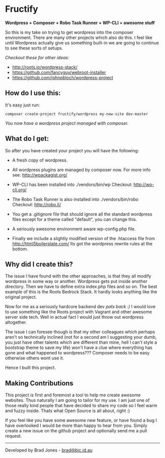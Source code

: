 Fructify
================================================================================
**Wordpress + Composer + Robo Task Runner + WP-CLI + awesome stuff**

So this is my take on trying to get wordpress into the composer environment.
There are many other projects which also do this. I feel like until Wordpress
actually give us something built-in we are going to continue to see these sorts
of setups.

*Checkout these for other ideas:*

  - http://roots.io/wordpress-stack/
  - https://github.com/fancyguy/webroot-installer
  - https://github.com/johnpbloch/wordpress-project

How do I use this:
--------------------------------------------------------------------------------
It's easy just run:

```
composer create-project fructify/wordpress my-new-site dev-master
```

*You now have a wordpress project managed with composer.*

What do I get:
--------------------------------------------------------------------------------
So after you have created your project you will have the following:

  - A fresh copy of wordpress.

  - All wordpress plugins are managed by composer now.
    For more info see: http://wpackagist.org/

  - WP-CLI has been installed into ./vendors/bin/wp
    Checkout: http://wp-cli.org/

  - The Robo Task Runner is also installed into ./vendors/bin/robo
    Checkout: http://robo.li/

  - You get a .gitignore file that should ignore all the standard wordpress
    files except for a theme called "default", you can change this.

  - A seriously awesome environment aware wp-config.php file.

  - Finally we include a slightly modified version of the .htaccess file from
    http://html5boilerplate.com/ Its got the wordpress rewrite rules at the
    bottom.

Why did I create this?
--------------------------------------------------------------------------------
The issue I have found with the other approaches, is that they all modify
wordpress in some way or another. Wordpress gets put inside another directory.
Then we have to define extra index.php files and so on. The best example of this
is the Roots Bedrock Stack. It hardly looks anything like the original project.

Now for me as a seriously hardcore backend dev *pats back :)* I would love to
use something like the Roots project with Vagrant and other awesome server side
tech. Well in actual fact I would just throw out wordpress altogether.

The issue I can foresee though is that my other colleagues which perhaps aren't
so technically inclined (not for a second am I suggesting your dumb, you just
have other talents which are different than mine, hell I can't style a bootstrap
theme to save my life) won't have a clue where everything has gone and what
happened to wordpress??? Composer needs to be easy otherwise others wont use it.

Hence I built this project.

Making Contributions
--------------------------------------------------------------------------------
This project is first and foremost a tool to help me create awesome websites.
Thus naturally I am going to tailor for my use. I am just one of those really
kind people that have decided to share my code so I feel warm and fuzzy inside.
Thats what Open Source is all about, right :)

If you feel like you have some awesome new feature, or have found a bug I have
overlooked I would be more than happy to hear from you. Simply create a new
issue on the github project and optionally send me a pull request.

--------------------------------------------------------------------------------
Developed by Brad Jones - brad@bjc.id.au

